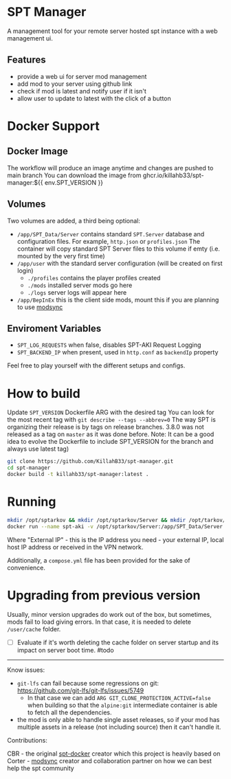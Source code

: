 # SPT Manager

A management tool for your remote server hosted spt instance with a web management ui.

## Features

- provide a web ui for server mod management
- add mod to your server using github link
- check if mod is latest and notify user if it isn't
- allow user to update to latest with the click of a button

# Docker Support

## Docker Image

The workflow will produce an image anytime and changes are pushed to main branch
You can download the image from ghcr.io/killahb33/spt-manager:${{ env.SPT_VERSION }}

## Volumes
Two volumes are added, a third being optional:
- `/app/SPT_Data/Server` contains standard `SPT.Server` database and configuration files. For example, `http.json` or `profiles.json`
    The container will copy standard SPT Server files to this volume if emty (i.e. mounted by the very first time)
- `/app/user` with the standard server configuration (will be created on first login)
    - `./profiles` contains the player profiles created
    - `./mods` installed server mods go here
    - `./logs` server logs will appear here
- `/app/BepInEx` this is the client side mods, mount this if you are planning to use [modsync](https://github.com/c-orter/modsync)

## Enviroment Variables
- `SPT_LOG_REQUESTS` when false, disables SPT-AKI Request Logging
- `SPT_BACKEND_IP` when present, used in `http.conf` as `backendIp` property

Feel free to play yourself with the different setups and configs.

# How to build

Update `SPT_VERSION` Dockerfile ARG with the desired tag
You can look for the most recent tag with `git describe --tags --abbrev=0`
The way SPT is organizing their release is by tags on  release branches. 3.8.0 was not released as a tag on `master` as it was done before. 
Note: It can be a good idea to evolve the Dockerfile to include SPT_VERSION for the branch and always use latest tag) 

```bash
git clone https://github.com/KillahB33/spt-manager.git
cd spt-manager
docker build -t killahb33/spt-manager:latest .
```

# Running

```bash
mkdir /opt/sptarkov && mkdir /opt/sptarkov/Server && mkdir /opt/tarkov/user
docker run --name spt-aki -v /opt/sptarkov/Server:/app/SPT_Data/Server -v /opt/sptarkov/user:/app/user -e SPT_LOG_REQUESTS=false -e SPT_BACKEND_IP='External ip' -p 6969:6969 cbr/spt:latest -d
```

Where "External IP" - this is the IP address you need - your external IP, local host IP address or received in the VPN network.

Additionally, a `compose.yml` file has been provided for the sake of convenience.

# Upgrading from previous version

Usually, minor version upgrades do work out of the box, but sometimes, mods fail to load giving errors. In that case, it is needed to delete `/user/cache` folder.

- [ ] Evaluate if it's worth deleting the cache folder on server startup and its impact on server boot time. #todo

---

Know issues:

- `git-lfs` can fail because some regressions on git: https://github.com/git-lfs/git-lfs/issues/5749
    - In that case we can add `ARG GIT_CLONE_PROTECTION_ACTIVE=false` when building so that the `alpine:git` intermediate container is able to fetch all the dependencies.
- the mod is only able to handle single asset releases, so if your mod has multiple assets in a release (not including source) then it can't handle it.

Contributions:

CBR - the original [spt-docker](https://dev.sp-tarkov.com/Cbr/spt-docker) creator which this project is heavily based on
Corter - [modsync](https://github.com/c-orter/modsync) creator and collaboration partner on how we can best help the spt community